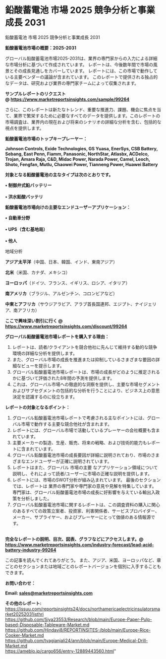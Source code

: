 # 鉛酸蓄電池 市場 2025 競争分析と事業成長 2031
鉛酸蓄電池 市場 2025 競争分析と事業成長 2031

<strong><b>鉛酸蓄電池市場の概要：2025-2031</b></strong>

グローバル鉛酸蓄電池市場2025-2031は、業界の専門家からの入力による詳細な市場分析に基づいて作成されています。 レポートは、今後数年間で市場の風景とその成長見通しをカバーしています。 レポートには、この市場で動作している主要ベンダーの議論が含まれています。 このレポートで提供される独占的なデータは、研究および業界の専門家チームによって収集されます。

<strong>サンプルレポートのリクエスト @ <a href=https://www.marketreportsinsights.com/sample/99264>https://www.marketreportsinsights.com/sample/99264</a></strong>

さらに、このレポートは新たなトレンド、重要な推進力、課題、機会に焦点を当て、業界で繁栄するために必要なすべてのデータを提供します。このレポートの市場調査は、業界内の現在および将来のシナリオの詳細な分析を含む、包括的な視点を提供します。

<strong>鉛酸蓄電池市場のトップキープレーヤー：</strong>

<strong>Johnson Controls, Exide Technologies, GS Yuasa, EnerSys, CSB Battery, Sebang, East Penn, Fiamm, Panasonic, NorthStar, Atlasbx, ACDelco, Trojan, Amara Raja, C&D, Midac Power, Narada Power, Camel, Leoch, Shoto, Fengfan, Mutlu, Chaowei Power, Tianneng Power, Huawei Battery</strong>

<strong><b>対象となる鉛酸蓄電池の主なタイプは次のとおりです。</b></strong>

<strong>• 制御弁式鉛バッテリー<br><br>• 洪水鉛酸バッテリ</strong>

<strong><b>鉛酸蓄電池市場向けの主要なエンドユーザーアプリケーション：</b></strong>

<strong>• 自動車分野<br><br>• UPS（含む基地局）<br><br>• 他人</strong>

 地域分析

<strong><b>アジア太平洋</b></strong>（中国、日本、韓国、インド、東南アジア）

<strong><b>北米</b></strong>（米国、カナダ、メキシコ）

<strong><b>ヨーロッパ</b></strong>（ドイツ、フランス、イギリス、ロシア、イタリア）

<strong><b>南アメリカ</b></strong>（ブラジル、アルゼンチン、コロンビアなど）

<strong><b>中東とアフリカ</b></strong>（サウジアラビア、アラブ首長国連邦、エジプト、ナイジェリア、南アフリカ）

<strong>ここで興味深い割引に行く @ <a href=https://www.marketreportsinsights.com/discount/99264>https://www.marketreportsinsights.com/discount/99264</a></strong>

<strong><b>グローバル鉛酸蓄電池市場レポートを購入する理由：</b></strong>
<ol>
  <li>レポートは、読者/クライアントを競合他社に先んじて維持する動的な競争環境の詳細な分析を提供します。</li>
  <li>また、グローバル市場の成長を推進または抑制しているさまざまな要因の詳細なビューを提示します。</li>
  <li>グローバル鉛酸蓄電池市場レポートは、市場の成長がどのように推定されるかに基づいて評価された8年間の予測を提供します。</li>
  <li>これは、グローバル市場への徹底的な洞察を提供し、主要な市場セグメントおよびサブセグメントの包括的な分析を行うことにより、ビジネス上の意思決定を認識するのに役立ちます。</li>
</ol>
<strong><b>レポートの対象となるポイント：</b></strong>
<ol>
  <li>グローバル鉛酸蓄電池市場レポートで考慮される主なポイントには、グローバル市場で動作する主要な競合他社が含まれます。</li>
  <li>レポートには、グローバル市場で活動しているプレーヤーの会社概要も含まれています。</li>
  <li>主要メーカーの製造、生産、販売、将来の戦略、および技術的能力もレポートに含まれています。</li>
  <li>グローバル鉛酸蓄電池市場の成長要因が詳細に説明されており、市場のさまざまなエンドユーザーが正確に説明されています。</li>
  <li>レポートはまた、グローバル 市場の主要 なアプリケーション領域について説明し、それによって読者/ユーザーに市場の正確な説明を提供します。</li>
  <li>レポートには、市場のSWOT分析が組み込まれています。 最後のセクションでは、レポートは 業界の専門家や専門家の意見や見解を特集しています。 専門家は、グローバル鉛酸蓄電池市場の成長に好影響を与えている輸出入政策を分析しました。</li>
  <li>グローバル鉛酸蓄電池市場に関するレポートは、この調査資料の購入に関心のあるすべての政策立案者、投資家、利害関係者、サービスプロバイダー、メーカー、サプライヤー、およびプレーヤーにとって価値のある情報源です。</li>
</ol><br>
<strong>完全なレポートの説明、目次、図表、グラフなどにアクセスします。@ <a href=https://www.marketreportsinsights.com/industry-forecast/lead-acid-battery-industry-99264>https://www.marketreportsinsights.com/industry-forecast/lead-acid-battery-industry-99264</a></strong>

この記事を読んでくれてありがとう。 また、アジア、米国、ヨーロッパなど、章ごとのセクションまたは地域ごとのレポートバージョンを個別に入手することもできます。

<strong><b>お問い合わせ：</b></strong>

<strong>Email: </strong><a href=mailto:sales@marketreportsinsights.com><strong>sales@marketreportsinsights.com</strong></a>

<strong>その他のレポート:</strong>
<br>
<a href=https://issuu.com/reportsinsights24/docs/northamericaelectricinsulatorsmarket20252031isthri>https://issuu.com/reportsinsights24/docs/northamericaelectricinsulatorsmarket20252031isthri</a>
<br>
<a href=https://github.com/Siya23553/Research/blob/main/Europe-Paper-Pulp-based-Disposable-Tableware-Market.md>https://github.com/Siya23553/Research/blob/main/Europe-Paper-Pulp-based-Disposable-Tableware-Market.md</a>
<br>
<a href=https://github.com/Hindavi8/REPORTINSITES-/blob/main/Europe-Rice-Cooker-Market.md>https://github.com/Hindavi8/REPORTINSITES-/blob/main/Europe-Rice-Cooker-Market.md</a>
<br>
<a href=https://github.com/tyagianjali24/ann/blob/main/Europe-Medical-Drill-Market.md>https://github.com/tyagianjali24/ann/blob/main/Europe-Medical-Drill-Market.md</a>
<br>
<a href=https://ameblo.jp/cargo656/entry-12889443560.html>https://ameblo.jp/cargo656/entry-12889443560.html</a>"
